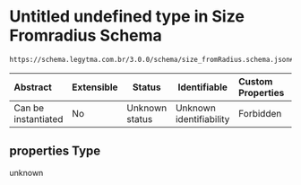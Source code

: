 # Untitled undefined type in Size Fromradius Schema

```txt
https://schema.legytma.com.br/3.0.0/schema/size_fromRadius.schema.json#/properties
```




| Abstract            | Extensible | Status         | Identifiable            | Custom Properties | Additional Properties | Access Restrictions | Defined In                                                                                    |
| :------------------ | ---------- | -------------- | ----------------------- | :---------------- | --------------------- | ------------------- | --------------------------------------------------------------------------------------------- |
| Can be instantiated | No         | Unknown status | Unknown identifiability | Forbidden         | Allowed               | none                | [size_fromRadius.schema.json\*](../schema/size_fromRadius.schema.json) |

## properties Type

unknown
